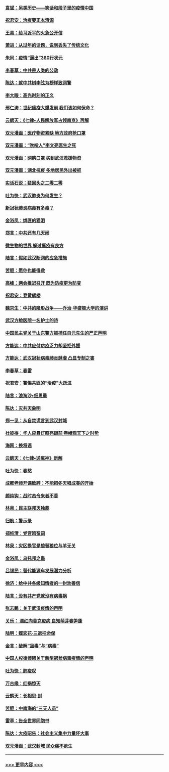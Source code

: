 #### [袁斌：另类历史——笑话和段子里的疫情中国](../pages/nsc993/n11889243.md?t=02232001) 
#### [祝君安：治疫要正本清源](../pages/nsc993/n11889085.md?t=02232001) 
#### [王易：给习近平的火急公开信](../pages/nsc993/n11888225.md?t=02232001) 
#### [萧进：从过年的话题，说到丢失了传统文化](../pages/nsc993/n11887732.md?t=02232001) 
#### [朱同：疫情“逼出”360行状元](../pages/nsc993/n11887678.md?t=02232001) 
#### [李春草：中共是人类的公敌](../pages/nsc993/n11887656.md?t=02232001) 
#### [陈达：就中共树李弦为榜样致网警](../pages/nsc993/n11887625.md?t=02232001) 
#### [李大眼：高光时刻的正义](../pages/nsc993/n11887585.md?t=02232001) 
#### [邢仁涛：世纪瘟疫大爆发前 我们该如何保命？](../pages/nsc993/n11887535.md?t=02232001) 
#### [云鹤天：《七律▪人民解放军占领南京》再解](../pages/nsc993/n11887524.md?t=02232001) 
#### [双元漫画：医疗物资紧缺 地方政府抢口罩](../pages/nsc993/n11884744.md?t=02232001) 
#### [双元漫画：“吹哨人”李文亮医生之死](../pages/nsc993/n11884705.md?t=02232001) 
#### [双元漫画：网购口罩 买到武汉救援物资](../pages/nsc993/n11884670.md?t=02232001) 
#### [双元漫画：湖北抗疫 多地居民外出被抓](../pages/nsc993/n11884643.md?t=02232001) 
#### [实话石说：猛回头之二零二零](../pages/nsc993/n11883968.md?t=02232001) 
#### [吐为快：武汉肺炎为何发生？](../pages/nsc993/n11882180.md?t=02232001) 
#### [新冠状肺炎病毒有多毒？](../pages/nsc993/n11881790.md?t=02232001) 
#### [金浴凤：绑匪的猫泪](../pages/nsc993/n11880664.md?t=02232001) 
#### [郑言：中共还有几天闹](../pages/nsc993/n11880645.md?t=02232001) 
#### [微生物的世界 躲过瘟疫有良方](../pages/nsc993/n11880492.md?t=02232001) 
#### [陆言：假如武汉断网的应急措施](../pages/nsc993/n11880619.md?t=02232001) 
#### [苦胆：愿你也能得救](../pages/nsc993/n11880601.md?t=02232001) 
#### [高峰：两会推迟召开  既为防疫更为防变](../pages/nsc993/n11879977.md?t=02232001) 
#### [祝君安：登黄鹤楼](../pages/nsc993/n11880583.md?t=02232001) 
#### [魏京生：中共的隐形战争——乔治‧华盛顿大学的演讲](../pages/nsc993/n11879765.md?t=02232001) 
#### [武汉方舱医院一名护士的诗](../pages/nsc993/n11878480.md?t=02232001) 
#### [中国民主党关于山东警方抓捕任自元先生的严正声明](../pages/nsc993/n11877506.md?t=02232001) 
#### [方能达：中共应付疠疫乏力却坚拒外援](../pages/nsc993/n11877497.md?t=02232001) 
#### [方能达：武汉冠状病毒肺炎肆虐 凸显专制之害](../pages/nsc993/n11877475.md?t=02232001) 
#### [李春草：春雷](../pages/nsc993/n11876287.md?t=02232001) 
#### [祝君安：警惕共匪的“治疫”大跃进](../pages/nsc993/n11876084.md?t=02232001) 
#### [陆言：浪淘沙•细思量](../pages/nsc993/n11876071.md?t=02232001) 
#### [陈达：灭共天象明](../pages/nsc993/n11876063.md?t=02232001) 
#### [郑一见：从自焚谎言到武汉封城](../pages/nsc993/n11875621.md?t=02232001) 
#### [杜彼得：华人应悬灯照亮跟前 卷幔观天下之时势](../pages/nsc993/n11874822.md?t=02232001) 
#### [海网：换将谣](../pages/nsc993/n11873712.md?t=02232001) 
#### [云鹤天：《七律▪送瘟神》新解](../pages/nsc993/n11873598.md?t=02232001) 
#### [吐为快：春愁](../pages/nsc993/n11872801.md?t=02232001) 
#### [成都老师开课致辞：不能把冬天唱成春的开始](../pages/nsc993/n11872653.md?t=02232001) 
#### [颜纯钩：战时态令来者不善](../pages/nsc993/n11872011.md?t=02232001) 
#### [林泉：民主联邦灭独裁](../pages/nsc993/n11870998.md?t=02232001) 
#### [归航：警示录](../pages/nsc993/n11870963.md?t=02232001) 
#### [郑纯清：党官鸣冤词](../pages/nsc993/n11870938.md?t=02232001) 
#### [林泉：灾区换官是狼替狼位与羊无关](../pages/nsc993/n11870896.md?t=02232001) 
#### [金浴凤：乌托邦之蛊](../pages/nsc993/n11870879.md?t=02232001) 
#### [吕锡民：替代能源车发展潜力分析](../pages/nsc993/n11870656.md?t=02232001) 
#### [徐济：给中共各级知情者的一封劝善信](../pages/nsc993/n11868561.md?t=02232001) 
#### [陆言：没有共产党就没有病毒祸](../pages/nsc993/n11868232.md?t=02232001) 
#### [张志鹏：关于武汉疫情的声明](../pages/nsc993/n11867182.md?t=02232001) 
#### [关乐： 漂红向善克疫病 良知萌芽春笋蓬](../pages/nsc993/n11865710.md?t=02232001) 
#### [陆明：蝶恋花‧三退把命保](../pages/nsc993/n11865673.md?t=02232001) 
#### [金言：破解“蛊毒”与“病毒”](../pages/nsc993/n11864103.md?t=02232001) 
#### [中国人权律师团关于新型冠状病毒疫情的声明](../pages/nsc993/n11864249.md?t=02232001) 
#### [吐为快：肺疫叹](../pages/nsc993/n11864027.md?t=02232001) 
#### [万古缘：红祸惊天](../pages/nsc993/n11864079.md?t=02232001) 
#### [云鹤天：长相思‧封](../pages/nsc993/n11864006.md?t=02232001) 
#### [苦胆：中南海的“三无人员”](../pages/nsc993/n11862997.md?t=02232001) 
#### [雷亭：告全世界同胞书](../pages/nsc993/n11862572.md?t=02232001) 
#### [陈达：大疫昭告：社会主义集中力量坏大事](../pages/nsc993/n11859419.md?t=02232001) 
#### [双元漫画：武汉封城 民众痛不欲生](../pages/nsc993/n11859287.md?t=02232001) 

----
#### [ >>> 更早内容 <<< ](../indexes/nsc993-earlier.md)
